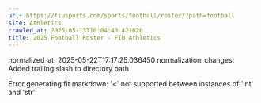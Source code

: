 ```yaml
---
url: https://fiusports.com/sports/football/roster/?path=football
site: Athletics
crawled_at: 2025-05-13T10:04:43.421620
title: 2025 Football Roster - FIU Athletics
---
```

normalized_at: 2025-05-22T17:17:25.036450
normalization_changes: Added trailing slash to directory path

Error generating fit markdown: '<' not supported between instances of 'int' and 'str'
